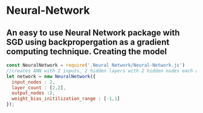 # Neural-Network
An easy to use Neural Network package with SGD using backpropergation as a gradient computing technique.
Creating the model
------------------
```js
const NeuralNetwork = require('.Neural Network/Neural-Network.js')
//creates ANN with 2 inputs, 2 hidden layers with 2 hidden nodes each and 2 output nodes
let network = new NeuralNetwork({
  input_nodes : 2,
  layer_count : [2,2],
  output_nodes :2,
  weight_bias_initilization_range : [-1,1] 
});

```
